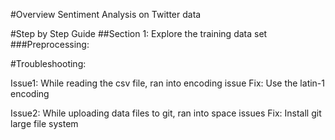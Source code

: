 #Overview
Sentiment Analysis on Twitter data

#Step by Step Guide
##Section 1: Explore the training data set
###Preprocessing:


#Troubleshooting:

Issue1: While reading the csv file, ran into encoding issue
Fix: Use the latin-1 encoding

Issue2: While uploading data files to git, ran into space issues
Fix: Install git large file system 
